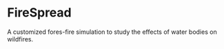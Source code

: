 # FireSpread

A customized fores-fire simulation to study the effects of water bodies on wildfires.
